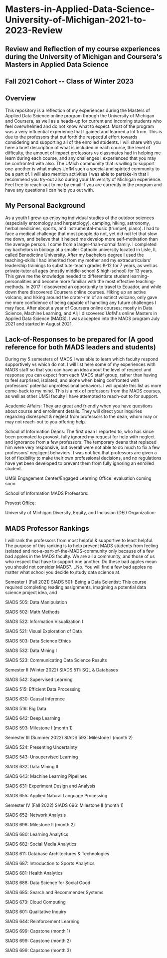 # Masters-in-Applied-Data-Science-University-of-Michigan-2021-to-2023-Review
## Review and Reflection of my course experiences during the University of Michigan and Coursera's Masters in Applied Data Science
## Fall 2021 Cohort -- Class of Winter 2023


## Overview
This repository is a reflection of my experiences during the Masters of Applied Data Science online program through the University of Michigan and Coursera, as well as a heads-up for current and incoming students who feel overwhelmed and do not know what to expect. Most of the program was a very influential experience that I gained and learned a lot from.  This is due to the professors that put forth the respectful effort towards considering and supporting all of the enrolled students. I will share with you here a brief description of what is included in each course, the level of difficulty, the amount of impact professors vs classmates had in helping me learn during each course, and any challenges I experienced that you may be confronted with also.  The UMich commumity that is willing to support one-another is what makes UofM such a special and spirited community to be a part of. I will also mention activities I was able to partake-in that I recommend you try-out also during your University of Michigan experience.  Feel free to reach-out to me by email if you are currently in the program and have any questions I can help you out with.  

## My Personal Background
As a youth I grew-up enjoying individual studies of the outdoor sciences (especially entomology and herpetology), camping, hiking, astronomy, herbal medicines, sports, and instrumental-music (trumpet, piano).  I had to face a medical challenge that most people do not, yet did not let that slow me down, and believe that it helped me develop more self-motivation than the average person.  I come from a larger-than-normal family.   I completed my bachelors in biology at a smaller Catholic university located in Lisle, IL called Benedictine University. After my bachelors degree I used the teaching-skills I had inherited from my mother and my extracurriculars' leadership trainings to substitute-teach grades K-12 for 7 years, as well as private-tutor all ages (mostly middle-school & high-school) for 13 years.  This gave me the knowledge needed to differentiate student learning-personalities and become more familiar with the most effective teaching-methods.  In 2017 I discovered an opportunity to travel to Ecuador, and while down there discovered Coursera online courses. Hiking up an active volcano, and hiking around the crater-rim of an extinct volcano, only gave me more confidence of being capable of handling any future challenges I may face. After about a year of Coursera online courses; mostly in Data Science, Machine Learning, and AI; I discovered UofM's online Masters in Applied Data Science (MADS). I was accepted into the MADS program July 2021 and started in August 2021. 

## Lack-of-Responses to be prepared for (A good reference for both MADS leaders and students)
During my 5 semesters of MADS I was able to learn which faculty respond supportively vs which do not.  I will list here some of my experiences with MADS staff so that you can have an idea about the level of respect and response you can expect from each MADS staff group, rather than having to feel surprised, isolated, and alone when being confronted with professors' potential unprofessional behaviors. I will update this list as more come-back to my mind. This is a mix of professors from the MADS courses, as well as other UMSI faculty I have attempted to reach-out to for support.

Academic Affairs:  They are great and friendly when you have questions about course and enrollment details.  They will direct your inquiries regarding disrespect & neglect from professors to the dean, whom may or may not reach-out to you offering help.  

School of Information Deans: The first dean I reported to, who has since been promoted to provost, fully ignored my request for help with neglect and ignorance from a few professors.  The temporary deans that replaced him were very responsive, but overall were not able to do much to fix a few professors' negligent behaviors.  I was notified that professors are given a lot of flexibility to make their own professional decisions, and no regulations have yet been developed to prevent them from fully ignoring an enrolled student.  

UMSI Engagement Center/Engaged Learning Office: evaluation coming soon

School of Information MADS Professors:  

Provost Office:

University of Michigan Diversity, Equity, and Inclusion (DEI) Organization: 

## MADS Professor Rankings
I will rank the professors from most helpful & supportive to least helpful.  The purpose of this ranking is to help prevent MADS students from feeling isolated and not-a-part-of-the-MADS-community only because of a few bad apples in the MADS faculty.  We are all a community, and those of us who respect that have to support one another.  Do these bad apples mean you should not consider MADS?....No.  You will find a few bad apples no matter what school you decide to study data science at.




Semester I (Fall 2021)
SIADS 501: Being a Data Scientist:
This course required completing reading assignments, imagining a potential data science project idea, and 

SIADS 505: Data Manipulation

SIADS 502: Math Methods

SIADS 522: Information Visualization I

SIADS 521: Visual Exploration of Data

SIADS 503: Data Science Ethics

SIADS 532: Data Mining I

SIADS 523: Communicating Data Science Results

Semester II (Winter 2022)
SIADS 511: SQL & Databases

SIADS 542: Supervised Learning

SIADS 515: Efficient Data Processing

SIADS 630: Causal Inference

SIADS 516: Big Data

SIADS 642: Deep Learning

SIADS 593: Milestone I (month 1)

Semester III (Summer 2022)
SIADS 593: Milestone I (month 2)

SIADS 524: Presenting Uncertainty

SIADS 543: Unsupervised Learning

SIADS 632: Data Mining II

SIADS 643: Machine Learning Pipelines

SIADS 631: Experiment Design and Analysis

SIADS 655: Applied Natural Language Processing

Semester IV (Fall 2022)
SIADS 696: Milestone II (month 1)

SIADS 652: Network Analysis

SIADS 696: Milestone II (month 2)

SIADS 680: Learning Analytics

SIADS 682: Social Media Analytics

SIADS 611: Database Architectures & Technologies

SIADS 687: Introduction to Sports Analytics

SIADS 681: Health Analytics

SIADS 688: Data Science for Social Good

SIADS 685: Search and Recommender Systems

SIADS 673: Cloud Computing

SIADS 601: Qualitative Inquiry

SIADS 644: Reinforcement Learning

SIADS 699: Capstone (month 1)

SIADS 699: Capstone (month 2)

SIADS 699: Capstone (month 3)



